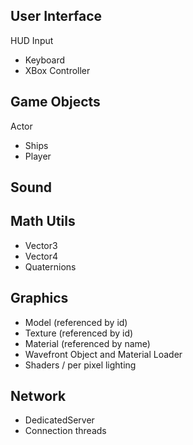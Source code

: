 
User Interface
-----------
HUD
Input

   - Keyboard
   - XBox Controller

Game Objects
------------
Actor

   - Ships
   - Player

Sound
-----

Math Utils
----------

- Vector3
- Vector4
- Quaternions

Graphics
------

- Model (referenced by id)
- Texture (referenced by id)
- Material (referenced by name)
- Wavefront Object and Material Loader
- Shaders / per pixel lighting


Network
-------

- DedicatedServer
- Connection threads

